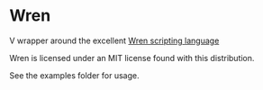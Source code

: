 # Wren

V wrapper around the excellent [Wren scripting language](https://github.com/wren-lang/wren)

Wren is licensed under an MIT license found with this distribution.

See the examples folder for usage.
